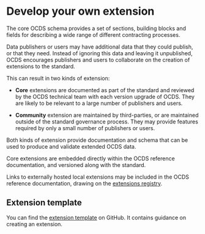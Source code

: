 # Develop your own extension

The core OCDS schema provides a set of sections, building blocks and fields for describing a wide range of different contracting processes.

Data publishers or users may have additional data that they could publish, or that they need. Instead of ignoring this data and leaving it unpublished, OCDS encourages publishers and users to collaborate on the creation of extensions to the standard.

This can result in two kinds of extension:

* **Core** extensions are documented as part of the standard and reviewed by the OCDS technical team with each version upgrade of OCDS. They are likely to be relevant to a large number of publishers and users.

* **Community** extension are maintained by third-parties, or are maintained outside of the standard governance process. They may provide features required by only a small number of publishers or users.

Both kinds of extension provide documentation and schema that can be used to produce and validate extended OCDS data.

Core extensions are embedded directly within the OCDS reference documentation, and versioned along with the standard.

Links to externally hosted local extensions may be included in the OCDS reference documentation, drawing on the [extensions registry](https://github.com/open-contracting/extension_registry).

## Extension template

You can find the [extension template](https://github.com/open-contracting/standard_extension_template) on GitHub. It contains guidance on creating an extension.

